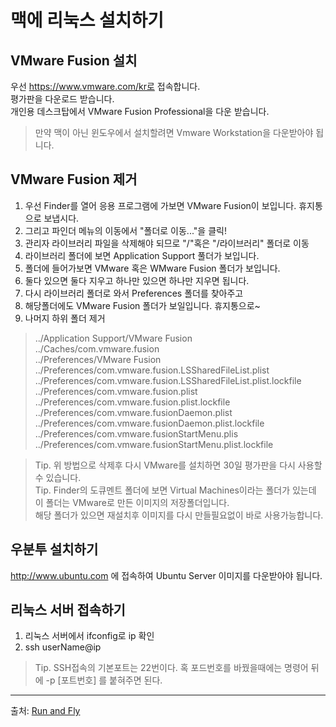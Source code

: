 
# 맥에 리눅스 설치하기

## VMware Fusion 설치 
우선 https://www.vmware.com/kr로 접속합니다.  
평가판을 다운로드 받습니다.  
개인용 데스크탑에서 VMware Fusion Professional을 다운 받습니다.  
> 만약 맥이 아닌 윈도우에서 설치할려면 Vmware Workstation을 다운받아야 됩니다.  


## VMware Fusion 제거
1. 우선 Finder를 열어 응용 프로그램에 가보면 VMware Fusion이 보입니다. 휴지통으로 보냅시다.
1. 그리고 파인더 메뉴의 이동에서 "폴더로 이동..."을 클릭!
1. 관리자 라이브러리 파일을 삭제해야 되므로 "/"혹은 "/라이브러리" 폴더로 이동
1. 라이브러리 폴더에 보면 Application Support 풀더가 보입니다.
1. 폴더에 들어가보면 VMware 혹은 WMware Fusion 폴더가 보입니다.
1. 둘다 있으면 둘다 지우고 하나만 있으면 하나만 지우면 됩니다.
1. 다시 라이브러리 폴더로 와서 Preferences 폴더를 찾아주고
1. 해당폴더에도 VMware Fusion 폴더가 보일입니다. 휴지통으로~
1. 나머지 하위 폴더 제거
> ../Application Support/VMware Fusion  
> ../Caches/com.vmware.fusion  
> ../Preferences/VMware Fusion  
> ../Preferences/com.vmware.fusion.LSSharedFileList.plist  
> ../Preferences/com.vmware.fusion.LSSharedFileList.plist.lockfile  
> ../Preferences/com.vmware.fusion.plist  
> ../Preferences/com.vmware.fusion.plist.lockfile  
> ../Preferences/com.vmware.fusionDaemon.plist  
> ../Preferences/com.vmware.fusionDaemon.plist.lockfile  
> ../Preferences/com.vmware.fusionStartMenu.plis  
> ../Preferences/com.vmware.fusionStartMenu.plist.lockfile  

> Tip. 위 방법으로 삭제후 다시 VMware를 설치하면 30일 평가판을 다시 사용할수 있습니다.  
> Tip. Finder의 도큐멘트 폴더에 보면 Virtual Machines이라는 폴더가 있는데 이 폴더는 VMware로 만든 이미지의 저장폴더입니다.  
> 해당 폴더가 있으면 재설치후 이미지를 다시 만들필요없이 바로 사용가능합니다.  

## 우분투 설치하기
http://www.ubuntu.com 에 접속하여 Ubuntu Server 이미지를 다운받아야 됩니다.

## 리눅스 서버 접속하기
1. 리눅스 서버에서 ifconfig로 ip 확인
1. ssh userName@ip
> Tip. SSH접속의 기본포트는 22번이다. 혹 포드번호를 바꿨을때에는 명령어 뒤에 -p [포트번호] 를 붙혀주면 된다.  








---
출처: [Run and Fly](http://mirwebma.tistory.com/115?category=394591 )